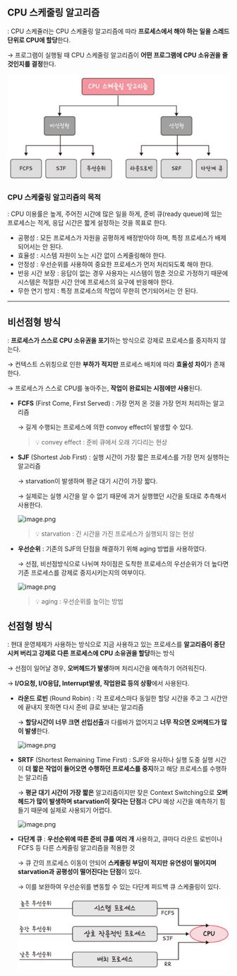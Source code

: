 ## CPU 스케줄링 알고리즘

: CPU 스케쥴러는 CPU 스케줄링 알고리즘에 따라 **프로세스에서 해야 하는 일을 스레드 단위로 CPU에 할당**한다.

→ 프로그램이 실행될 때 CPU 스케줄링 알고리즘이 **어떤 프로그램에 CPU 소유권을 줄 것인지를 결정**한다.

![alt text](OS_06_Bakhyegyeong_img2.png)

### CPU 스케줄링 알고리즘의 목적

: CPU 이용률은 높게, 주어진 시간에 많은 일을 하게, 준비 큐(ready queue)에 있는 프로세스는 적게, 응답 시간은 짧게 설정하는 것을 목표로 한다.

- 공평성 : 모든 프로세스가 자원을 공평하게 배정받아야 하며, 특정 프로세스가 배제되어서는 안 된다.
- 효율성 : 시스템 자원이 노는 시간 없이 스케줄링해야 한다.
- 안정성 : 우선순위를 사용하여 중요한 프로세스가 먼저 처리되도록 해야 한다.
- 반응 시간 보장 : 응답이 없는 경우 사용자는 시스템이 멈춘 것으로 가정하기 때문에 시스템은 적절한 시간 안에 프로세스의 요구에 반응해야 한다.
- 무한 연기 방지 : 특정 프로세스의 작업이 무한히 연기되어서는 안 된다.

---

## 비선점형 방식

: **프로세스가 스스로 CPU 소유권을 포기**하는 방식으로 강제로 프로세스를 중지하지 않는다.

→ 컨텍스트 스위칭으로 인한 **부하가 적지만** 프로세스 배치에 따라 **효율성 차이**가 존재한다.

→ 프로세스가 스스로 CPU를 놓아주는, **작업이 완료되는 시점에만 사용**된다.

- **FCFS** (First Come, First Served) : 가장 먼저 온 것을 가장 먼저 처리하는 알고리즘
    
    → 길게 수행되는 프로세스에 의한 convoy effect이 발생할 수 있다.

    > 💡 convey effect : 준비 큐에서 오래 기다리는 현상

    
- **SJF** (Shortest Job First) : 실행 시간이 가장 짧은 프로세스를 가장 먼저 실행하는 알고리즘
    
    → starvation이 발생하며 평균 대기 시간이 가장 짧다.
    
    → 실제로는 실행 시간을 알 수 없기 때문에 과거 실행했던 시간을 토대로 추측해서 사용한다.
    
    ![image.png](https://img1.daumcdn.net/thumb/R1280x0/?scode=mtistory2&fname=https%3A%2F%2Fblog.kakaocdn.net%2Fdn%2FbzYkhC%2FbtqtY8oiA3Q%2F4kZqk2gBuwj0klLXZzVUN0%2Fimg.png)
    
    > 💡 starvation : 긴 시간을 가진 프로세스가 실행되지 않는 현상

    
- **우선순위** : 기존의 SJF의 단점을 해결하기 위해 aging 방법을 사용하였다.
    
    → 선점, 비선점방식으로 나뉘며 차이점은 도착한 프로세스의 우선순위가 더 높다면 기존 프로세스를 강제로 중지시키는지의 여부이다.
    
    ![image.png](https://img1.daumcdn.net/thumb/R1280x0/?scode=mtistory2&fname=https%3A%2F%2Fblog.kakaocdn.net%2Fdn%2FedejUB%2FbtqAtckRIex%2FQbhH6jpU5hmmtKEFOj1aKK%2Fimg.png)
    
    > 💡 aging : 우선순위를 높이는 방법

    

## 선점형 방식

: 현대 운영체제가 사용하는 방식으로 지금 사용하고 있는 프로세스를 **알고리즘이 중단시켜 버리고 강제로 다른 프로세스에 CPU 소유권을 할당**하는 방식

→ 선점이 일어날 경우, **오버헤드가 발생**하며 처리시간을 예측하기 어려워진다.

→ **I/O요청, I/O응답, Interrupt발생, 작업완료 등의 상황**에서 사용된다.

- **라운드 로빈** (Round Robin) : 각 프로세스마다 동일한 할당 시간을 주고 그 시간안에 끝내지 못하면 다시 준비 큐로 보내는 알고리즘
    
    → **할당시간이 너무 크면 선입선출**과 다를바가 없어지고 **너무 작으면 오버헤드가 많이 발생**한다.
    
    ![image.png](https://velog.velcdn.com/images/tjrdbfl123/post/8dc43406-be3f-40bc-bcd8-c846d59c4856/image.png)
    

- **SRTF** (Shortest Remaining Time First) : SJF와 유사하나 실행 도중 실행 시간이 **더 짧은 작업이 들어오면 수행하던 프로세스를 중지**하고 해당 프로세스를 수행하는 알고리즘
    
    → **평균 대기 시간이 가장 짧은** 알고리즘이지만 잦은 Context Switching으로 **오버헤드가 많이 발생하며 starvation이 잦다는 단점**과 CPU 예상 시간을 예측하기 힘들기 때문에 실제로 사용되기 어렵다.
    
    ![image.png](https://velog.velcdn.com/images/tjrdbfl123/post/9cf4aa1c-1e33-48dd-bda8-46feaaf172ba/image.png)
    

- **다단계 큐** : **우선순위에 따른 준비 큐를 여러 개** 사용하고, 큐마다 라운드 로빈이나 FCFS 등 다른 스케줄링 알고리즘을 적용한 것
    
    → 큐 간의 프로세스 이동이 안되어 **스케줄링 부담이 적지만** **유연성이 떨어지며 starvation과 공평성이 떨어진다는 단점**이 있다.
    
    → 이를 보완하여 우선순위를 변동할 수 있는 다단계 피드백 큐 스케줄링이 있다.
    
    ![alt text](OS_06_Bakhyegyeong_img1.png)